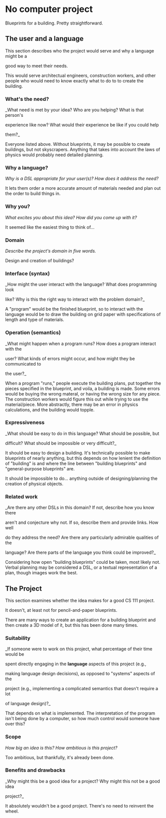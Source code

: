 # No computer project



Blueprints for a building. Pretty straightforward.



## The user and a language

This section describes who the project would serve and why a language might be a

good way to meet their needs.



This would serve architectual engineers, construction workers, and other people who would need to know exactly what to do to to create the building.



### What's the need?

_What need is met by your idea? Who are you helping? What is that person's

experience like now? What would their experience be like if you could help 

them?_



Everyone listed above. Without blueprints, it may be possible to create buildings, but not skyscrapers. Anything that takes into account the laws of physics would probably need detailed planning.



### Why a language?

_Why is a DSL appropriate for your user(s)? How does it address the need?_



It lets them order a more accurate amount of materials needed and plan out the order to build things in.



### Why you?

_What excites you about this idea? How did you come up with it?_



It seemed like the easiest thing to think of...



### Domain

_Describe the project's domain in five words._



Design and creation of buildings?



### Interface (syntax)

_How might the user interact with the language? What does programming look 

like? Why is this the right way to interact with the problem domain?_ 



A "program" would be the finished blueprint, so to interact with the language would be to draw the building on grid paper with specifications of length and type of materials. 



### Operation (semantics)

_What might happen when a program runs? How does a program interact with the

user? What kinds of errors might occur, and how might they be communicated to

the user?_



When a program "runs," people execute the building plans, put together the pieces specified in the blueprint, and voila, a building is made. Some errors would be buying the wrong materal, or having the wrong size for any piece. The construction workers would figure this out while trying to use the material/piece. More abstractly, there may be an error in physics calculations, and the building would topple.



### Expressiveness

_What should be easy to do in this language? What should be possible, but

difficult? What should be impossible or very difficult?_



It should be easy to design a building. It's technically possible to make blueprints of nearly anything, but this depends on how lenient the definition of "building" is and where the line between "building blueprints" and "general-purpose blueprints" are.

It should be impossible to do... anything outside of designing/planning the creation of physical objects.



### Related work

_Are there any other DSLs in this domain? If not, describe how you know there

aren't and conjecture why not. If so, describe them and provide links. How well 

do they address the need? Are there any particularly admirable qualities of the

language? Are there parts of the language you think could be improved?_



Considering how open "building blueprints" could be taken, most likely not. Verbal planning may be considered a DSL, or a textual representation of a plan, though images work the best.



## The Project

This section examines whether the idea makes for a good CS 111 project.



It doesn't, at least not for pencil-and-paper blueprints.

There are many ways to create an application for a building blueprint and then create a 3D model of it, but this has been done many times.



### Suitability

_If someone were to work on this project, what percentage of their time would be

spent directly engaging in the **language** aspects of this project (e.g.,

making language design decisions), as opposed to "systems" aspects of the

project (e.g., implementing a complicated semantics that doesn't require a lot

of language design)?_



That depends on what is implemented. The interpretation of the program isn't being done by a computer, so how much control would someone have over this?



### Scope

_How big an idea is this? How ambitious is this project?_



Too ambitious, but thankfully, it's already been done.



### Benefits and drawbacks

_Why might this be a good idea for a project? Why might this not be a good idea 

project?_



It absolutely wouldn't be a good project. There's no need to reinvent the wheel.

